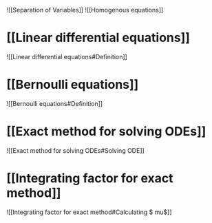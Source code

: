 ![[Separation of Variables]]
![[Homogenous equations]]

# [[Linear differential equations]]
![[Linear differential equations#Definition]]

# [[Bernoulli equations]]
![[Bernoulli equations#Definition]]

# [[Exact method for solving ODEs]]
![[Exact method for solving ODEs#Solving ODE]]

# [[Integrating factor for exact method]]
![[Integrating factor for exact method#Calculating $ mu$]]
